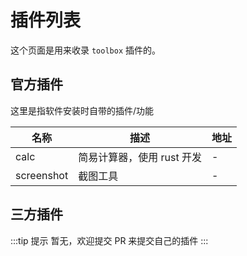 # 插件列表

这个页面是用来收录 `toolbox` 插件的。

## 官方插件

这里是指软件安装时自带的插件/功能

| 名称 | 描述                       | 地址 |
| ---- | -------------------------- | ---- |
| calc | 简易计算器，使用 rust 开发 | -    |
| screenshot | 截图工具 | -    |

## 三方插件

:::tip 提示
暂无，欢迎提交 PR 来提交自己的插件
:::

<!-- | 名称 | 描述                       | 地址 |
| ---- | -------------------------- | ---- |
| - | - | -    | -->
